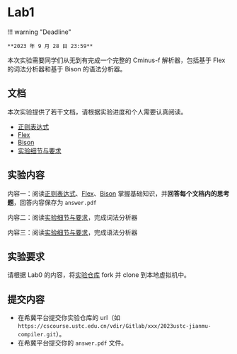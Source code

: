 # Lab1

!!! warning "Deadline"

    **2023 年 9 月 28 日 23:59**

本次实验需要同学们从无到有完成一个完整的 Cminus-f 解析器，包括基于 Flex 的词法分析器和基于 Bison 的语法分析器。

## 文档

本次实验提供了若干文档，请根据实验进度和个人需要认真阅读。

- [正则表达式](./正则表达式.md)
- [Flex](./Flex.md)
- [Bison](./Bison.md)
- [实验细节与要求](实验细节与要求.md)

## 实验内容

内容一：阅读[正则表达式](./正则表达式.md)、[Flex](./Flex.md)、[Bison](./Bison.md) 掌握基础知识，并**回答每个文档内的思考题**，回答内容保存为 `answer.pdf`

内容二：阅读[实验细节与要求](实验细节与要求.md)，完成词法分析器

内容三：阅读[实验细节与要求](实验细节与要求.md)，完成语法分析器

## 实验要求

请根据 Lab0 的内容，将[实验仓库](https://cscourse.ustc.edu.cn/vdir/Gitlab/compiler_staff/2023ustc-jianmu-compiler) fork 并 clone 到本地虚拟机中。

## 提交内容

- 在希冀平台提交你实验仓库的 url（如 `https://cscourse.ustc.edu.cn/vdir/Gitlab/xxx/2023ustc-jianmu-compiler.git`）。
- 在希冀平台提交你的 `answer.pdf` 文件。
